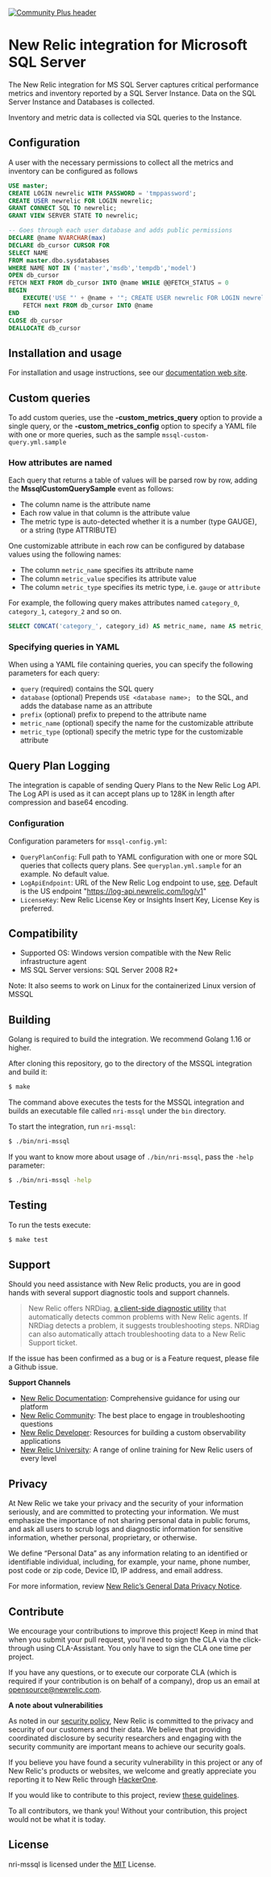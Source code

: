 [![Community Plus header](https://github.com/newrelic/opensource-website/raw/master/src/images/categories/Community_Plus.png)](https://opensource.newrelic.com/oss-category/#community-plus)

# New Relic integration for Microsoft SQL Server

The New Relic integration for MS SQL Server captures critical performance metrics and inventory reported by a SQL Server Instance. Data on the SQL Server Instance and Databases is collected.

Inventory and metric data is collected via SQL queries to the Instance.

## Configuration

A user with the necessary permissions to collect all the metrics and inventory can be configured as follows

```sql
USE master;
CREATE LOGIN newrelic WITH PASSWORD = 'tmppassword';
CREATE USER newrelic FOR LOGIN newrelic;
GRANT CONNECT SQL TO newrelic;
GRANT VIEW SERVER STATE TO newrelic;

-- Goes through each user database and adds public permissions
DECLARE @name NVARCHAR(max)
DECLARE db_cursor CURSOR FOR
SELECT NAME
FROM master.dbo.sysdatabases
WHERE NAME NOT IN ('master','msdb','tempdb','model')
OPEN db_cursor
FETCH NEXT FROM db_cursor INTO @name WHILE @@FETCH_STATUS = 0
BEGIN
	EXECUTE('USE "' + @name + '"; CREATE USER newrelic FOR LOGIN newrelic;' );
	FETCH next FROM db_cursor INTO @name
END
CLOSE db_cursor
DEALLOCATE db_cursor
```

## Installation and usage

For installation and usage instructions, see our [documentation web site](https://docs.newrelic.com/docs/integrations/host-integrations/host-integrations-list/mssql-monitoring-integration).

## Custom queries

To add custom queries, use the **-custom_metrics_query** option to provide a single query, or the **-custom_metrics_config** option to specify a YAML file with one or more queries, such as the sample `mssql-custom-query.yml.sample`

### How attributes are named

Each query that returns a table of values will be parsed row by row, adding the **MssqlCustomQuerySample** event as follows:

- The column name is the attribute name
- Each row value in that column is the attribute value
- The metric type is auto-detected whether it is a number (type GAUGE), or a string (type ATTRIBUTE)

One customizable attribute in each row can be configured by database values using the following names:

- The column `metric_name` specifies its attribute name
- The column `metric_value` specifies its attribute value
- The column `metric_type` specifies its metric type, i.e. `gauge` or `attribute`

For example, the following query makes attributes named `category_0`, `category_1`, `category_2` and so on.
```sql
SELECT CONCAT('category_', category_id) AS metric_name, name AS metric_value, category_type FROM syscategories
```

### Specifying queries in YAML

When using a YAML file containing queries, you can specify the following parameters for each query:

- `query` (required) contains the SQL query
- `database` (optional) Prepends `USE <database name>; ` to the SQL, and adds the database name as an attribute
- `prefix` (optional) prefix to prepend to the attribute name
- `metric_name` (optional) specify the name for the customizable attribute
- `metric_type` (optional) specify the metric type for the customizable attribute

## Query Plan Logging
The integration is capable of sending Query Plans to the New Relic Log API. The Log API is used as it can accept plans up to 128K in length after compression and base64 encoding.

### Configuration
Configuration parameters for `mssql-config.yml`:
-  `QueryPlanConfig`: Full path to YAML configuration with one or more SQL queries that collects query plans. See `queryplan.yml.sample` for an example. No default value.
-  `LogApiEndpoint`:  URL of the New Relic Log endpoint to use, [see](https://docs.newrelic.com/docs/logs/log-api/introduction-log-api/#endpoint). Default is the US endpoint "https://log-api.newrelic.com/log/v1"
-  `LicenseKey`:      New Relic License Key or Insights Insert Key, License Key is preferred.
## Compatibility

* Supported OS: Windows version compatible with the New Relic infrastructure agent
* MS SQL Server versions: SQL Server 2008 R2+

Note:  It also seems to work on Linux for the containerized Linux version of MSSQL

## Building

Golang is required to build the integration. We recommend Golang 1.16 or higher.

After cloning this repository, go to the directory of the MSSQL integration and build it:

```bash
$ make
```

The command above executes the tests for the MSSQL integration and builds an executable file called `nri-mssql` under the `bin` directory. 

To start the integration, run `nri-mssql`:

```bash
$ ./bin/nri-mssql
```

If you want to know more about usage of `./bin/nri-mssql`, pass the `-help` parameter:

```bash
$ ./bin/nri-mssql -help
```

## Testing

To run the tests execute:

```bash
$ make test
```

## Support

Should you need assistance with New Relic products, you are in good hands with several support diagnostic tools and support channels.



> New Relic offers NRDiag, [a client-side diagnostic utility](https://docs.newrelic.com/docs/using-new-relic/cross-product-functions/troubleshooting/new-relic-diagnostics) that automatically detects common problems with New Relic agents. If NRDiag detects a problem, it suggests troubleshooting steps. NRDiag can also automatically attach troubleshooting data to a New Relic Support ticket.

If the issue has been confirmed as a bug or is a Feature request, please file a Github issue.

**Support Channels**

* [New Relic Documentation](https://docs.newrelic.com): Comprehensive guidance for using our platform
* [New Relic Community](https://discuss.newrelic.com): The best place to engage in troubleshooting questions
* [New Relic Developer](https://developer.newrelic.com/): Resources for building a custom observability applications
* [New Relic University](https://learn.newrelic.com/): A range of online training for New Relic users of every level

## Privacy

At New Relic we take your privacy and the security of your information seriously, and are committed to protecting your information. We must emphasize the importance of not sharing personal data in public forums, and ask all users to scrub logs and diagnostic information for sensitive information, whether personal, proprietary, or otherwise.

We define “Personal Data” as any information relating to an identified or identifiable individual, including, for example, your name, phone number, post code or zip code, Device ID, IP address, and email address.

For more information, review [New Relic’s General Data Privacy Notice](https://newrelic.com/termsandconditions/privacy).

## Contribute

We encourage your contributions to improve this project! Keep in mind that when you submit your pull request, you'll need to sign the CLA via the click-through using CLA-Assistant. You only have to sign the CLA one time per project.

If you have any questions, or to execute our corporate CLA (which is required if your contribution is on behalf of a company), drop us an email at opensource@newrelic.com.

**A note about vulnerabilities**

As noted in our [security policy](../../security/policy), New Relic is committed to the privacy and security of our customers and their data. We believe that providing coordinated disclosure by security researchers and engaging with the security community are important means to achieve our security goals.

If you believe you have found a security vulnerability in this project or any of New Relic's products or websites, we welcome and greatly appreciate you reporting it to New Relic through [HackerOne](https://hackerone.com/newrelic).

If you would like to contribute to this project, review [these guidelines](./CONTRIBUTING.md).

To all contributors, we thank you!  Without your contribution, this project would not be what it is today.

## License

nri-mssql is licensed under the [MIT](/LICENSE) License.
